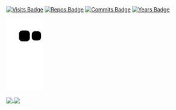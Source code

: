 ##
[![Visits Badge](https://badges.pufler.dev/visits/NaimSantos/NaimSantos)](https://badges.pufler.dev) [![Repos Badge](https://badges.pufler.dev/repos/NaimSantos)](https://badges.pufler.dev) [![Commits Badge](https://badges.pufler.dev/commits/monthly/NaimSantos)](https://badges.pufler.dev) [![Years Badge](https://badges.pufler.dev/years/NaimSantos)](https://badges.pufler.dev)

![Snake animation](https://github.com/NaimSantos/NaimSantos/blob/output/github-snake.svg)

<a href="https://github.com/anuraghazra/github-readme-stats">
  <img align="center" src="https://github-readme-stats.vercel.app/api/top-langs/?username=NaimSantos&theme=cobalt" />
</a>
<a href="https://github.com/anuraghazra/github-readme-stats">
  <img align="center" src="https://github-readme-stats.vercel.app/api?username=NaimSantos&theme=gradient" />
</a>

